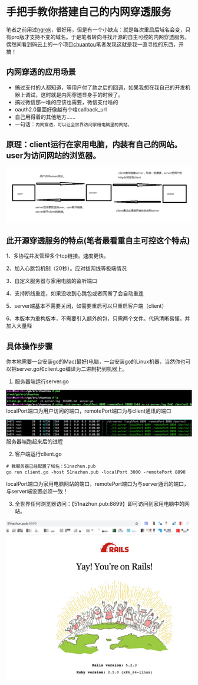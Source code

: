 # 手把手教你搭建自己的内网穿透服务
笔者之前用过[ngrok](https://ngrok.com)，很好用，但是有一个小缺点：就是每次重启后域名会变，只有pro版才支持不变的域名。于是笔者转向寻找开源的自主可控的内网穿透服务。偶然间看到码云上的一个项目[chuantou](https://gitee.com/NASA66688/chuantou)笔者发现这就是我一直寻找的东西，开搞！

## 内网穿透的应用场景
* 搞过支付的人都知道，等用户付了款之后的回调，如果我想在我自己的开发机器上调试，这时就是内网穿透显身手的时候了。
* 搞过微信那一堆的应该也需要，微信支付啥的
* oauth2.0里面好像越有个啥callback_url
* 自己用得着的其他地方......
* 一句话：`内网穿透，可以让全世界访问家用电脑里的网站。`

## 原理：client运行在家用电脑，内装有自己的网站。user为访问网站的浏览器。
![原理](imgs/ct-original.png)

## 此开源穿透服务的特点(笔者最看重自主可控这个特点)
1、多协程并发管理多个tcp链接。速度更快。

2、加入心跳包机制（20秒）。应对拔网线等极端情况

3、自定义服务器与家用电脑的监听端口

4、支持断线重连，如果没收到心跳包或者网断了会自动重连

5、server端基本不需要关闭，如需要重启可以只重启客户端（client）

6、本版本为重构版本，不需要引入额外的包，只需两个文件。代码清晰易懂，并加入大量释

## 具体操作步骤
你本地需要一台安装go的Mac(最好)电脑，一台安装go的Linux机器，当然你也可以把server.go和client.go编译为二进制扔到机器上。
1. 服务器端运行server.go

![服务器端](imgs/ct-server-01.jpg)
localPort端口为用户访问的端口，remotePort端口为与client通讯的端口

![服务器端](imgs/ct-server-02.jpg)
服务器端跑起来后的进程

2. 客户端运行client.go

```shell
# 我服务器已经配置了域名：51nazhun.pub
go run client.go -host 51nazhun.pub -localPort 3000 -remotePort 8898
```
localPort端口为家用电脑网站的端口，remotePort端口为与server通讯的端口，与server端设置必须一致！

3. 全世界任何浏览器访问：【51nazhun.pub:8899】即可访问到家用电脑中的网站。

![客户端](imgs/ct-client-01.jpg)
